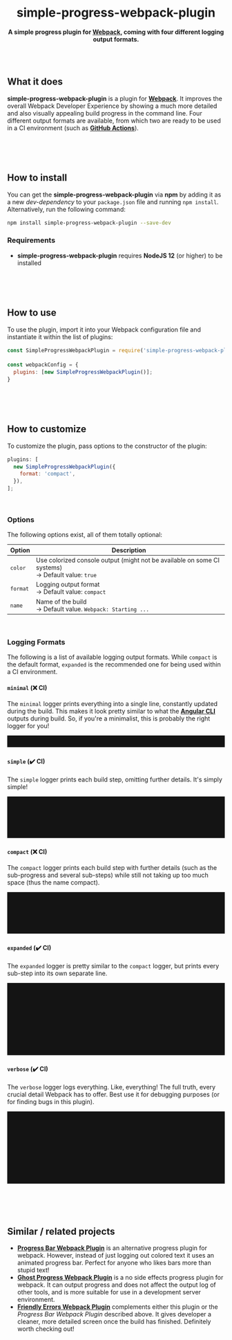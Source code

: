 <div align="center">

# simple-progress-webpack-plugin

**A simple progress plugin for [Webpack](https://webpack.js.org/), coming with four different logging output formats.**

</div>

<br><br>

## What it does

**simple-progress-webpack-plugin** is a plugin for **[Webpack](https://webpack.js.org/)**. It improves the overall Webpack Developer
Experience by showing a much more detailed and also visually appealing build progress in the command line. Four different output formats are
available, from which two are ready to be used in a CI environment (such as **[GitHub Actions](https://github.com/features/actions)**).

<br><br><br>

## How to install

You can get the **simple-progress-webpack-plugin** via **npm** by adding it as a new _dev-dependency_ to your `package.json` file and
running `npm install`. Alternatively, run the following command:

```bash
npm install simple-progress-webpack-plugin --save-dev
```

### Requirements

- **simple-progress-webpack-plugin** requires **NodeJS 12** (or higher) to be installed

<br><br><br>

## How to use

To use the plugin, import it into your Webpack configuration file and instantiate it within the list of plugins:

```js
const SimpleProgressWebpackPlugin = require('simple-progress-webpack-plugin');

const webpackConfig = {
  plugins: [new SimpleProgressWebpackPlugin()];
}
```

<br><br><br>

## How to customize

To customize the plugin, pass options to the constructor of the plugin:

```js
plugins: [
  new SimpleProgressWebpackPlugin({
    format: 'compact',
  }),
];
```

<br>

### Options

The following options exist, all of them totally optional:

| Option   | Description                                                                                         |
| -------- | --------------------------------------------------------------------------------------------------- |
| `color`  | Use colorized console output (might not be available on some CI systems)<br>→ Default value: `true` |
| `format` | Logging output format<br>→ Default value: `compact`                                                 |
| `name`   | Name of the build<br>→ Default value. `Webpack: Starting ...`                                       |

<br>

### Logging Formats

The following is a list of available logging output formats. While `compact` is the default format, `expanded` is the recommended one for
being used within a CI environment.

#### `minimal` (:x: CI)

The `minimal` logger prints everything into a single line, constantly updated during the build. This makes it look pretty similar to what
the **[Angular CLI](https://github.com/angular/angular-cli)** outputs during build. So, if you're a minimalist, this is probably the right
logger for you!

![Minimal Logger Preview GIF](/docs/minimal-logger-preview.gif?raw=true)

#### `simple` (:heavy_check_mark: CI)

The `simple` logger prints each build step, omitting further details. It's simply simple!

![Simple Logger Preview GIF](/docs/simple-logger-preview.gif?raw=true)

#### `compact` (:x: CI)

The `compact` logger prints each build step with further details (such as the sub-progress and several sub-steps) while still not taking up
too much space (thus the name compact).

![Compact Logger Preview GIF](/docs/compact-logger-preview.gif?raw=true)

#### `expanded` (:heavy_check_mark: CI)

The `expanded` logger is pretty similar to the `compact` logger, but prints every sub-step into its own separate line.

![Expanded Logger Preview GIF](/docs/expanded-logger-preview.gif?raw=true)

#### `verbose` (:heavy_check_mark: CI)

The `verbose` logger logs everything. Like, everything! The full truth, every crucial detail Webpack has to offer. Best use it for
debugging purposes (or for finding bugs in this plugin).

![Verbose Logger Preview GIF](/docs/verbose-logger-preview.gif?raw=true)

<br><br><br>

## Similar / related projects

- **[Progress Bar Webpack Plugin](https://github.com/clessg/progress-bar-webpack-plugin)** is an alternative progress plugin for webpack.
  However, instead of just logging out colored text it uses an animated progress bar. Perfect for anyone who likes bars more than stupid text!
- **[Ghost Progress Webpack Plugin](https://github.com/ZSkycat/ghost-progress-webpack-plugin)** is a no side effects progress plugin for webpack.
  It can output progress and does not affect the output log of other tools, and is more suitable for use in a development server environment.
- **[Friendly Errors Webpack Plugin](https://github.com/geowarin/friendly-errors-webpack-plugin)** complements either this plugin or the
  _Progress Bar Webpack Plugin_ described above. It gives developer a cleaner, more detailed screen once the build has finished. Definitely
  worth checking out!
